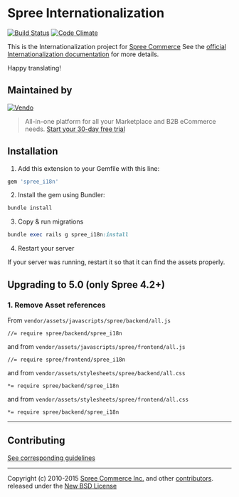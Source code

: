 # Spree Internationalization

[![Build Status](https://travis-ci.org/spree-contrib/spree_i18n.svg?branch=master)](https://travis-ci.org/spree-contrib/spree_i18n)
[![Code Climate](https://codeclimate.com/github/spree-contrib/spree_i18n/badges/gpa.svg)](https://codeclimate.com/github/spree-contrib/spree_i18n)

This is the Internationalization project for [Spree Commerce][1] See the [official Internationalization documentation][2] for more details.

Happy translating!

## Maintained by

[![Vendo](https://assets-global.website-files.com/6230c485f2c32ea1b0daa438/623372f40a8c54ca9aea34e8_vendo%202.svg)](https://getvendo.com?utm_source=spree_i18n_github)

> All-in-one platform for all your Marketplace and B2B eCommerce needs. [Start your 30-day free trial](https://e98esoirr8c.typeform.com/contactvendo?typeform-source=spree_i18n_github)

## Installation

1. Add this extension to your Gemfile with this line:

  ```ruby
  gem 'spree_i18n'
  ```

2. Install the gem using Bundler:
  ```ruby
  bundle install
  ```

3. Copy & run migrations
  ```ruby
  bundle exec rails g spree_i18n:install
  ```

4. Restart your server

  If your server was running, restart it so that it can find the assets properly.

## Upgrading to 5.0 (only Spree 4.2+)

### 1. Remove Asset references

From `vendor/assets/javascripts/spree/backend/all.js`
```
//= require spree/backend/spree_i18n
```

and from `vendor/assets/javascripts/spree/frontend/all.js`
```
//= require spree/frontend/spree_i18n
```

and from `vendor/assets/stylesheets/spree/backend/all.css`
```
*= require spree/backend/spree_i18n
```

and from `vendor/assets/stylesheets/spree/frontend/all.css`
```
*= require spree/backend/spree_i18n
```

---

## Contributing

[See corresponding guidelines][7]

---

Copyright (c) 2010-2015 [Spree Commerce Inc.][1] and other [contributors][5]. released under the [New BSD License][6]

[1]: https://spreecommerce.org
[2]: https://dev-docs.spreecommerce.org/customization/i18n
[5]: https://github.com/spree-contrib/spree_i18n/graphs/contributors
[6]: https://github.com/spree-contrib/spree_i18n/blob/master/LICENSE.md
[7]: https://github.com/spree-contrib/spree_i18n/blob/master/CONTRIBUTING.md
